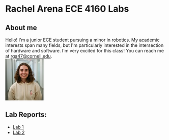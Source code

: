 # Rachel Arena ECE 4160 Labs

## About me
Hello! I'm a junior ECE student pursuing a minor in robotics. My academic interests span many fields, but I'm particularly interested in the intersection of hardware and software. I'm very excited for this class! You can reach me at [rga47@cornell.edu](mailto:rga47@cornell.edu).  
![This is me](files/profile.jpg)

## Lab Reports: 

- [Lab 1](lab1.md)
- [Lab 2](lab2.md)
